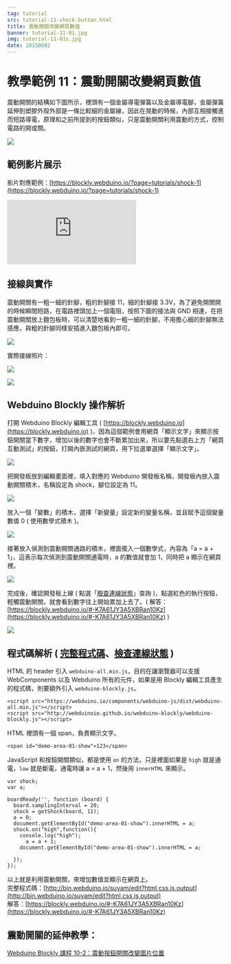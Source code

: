 ```yaml
---
tag: tutorial
src: tutorial-11-shock-button.html
title: 震動開關改變網頁數值
banner: tutorial-11-01.jpg
img: tutorial-11-01s.jpg
date: 20150602
---
```


<!-- @@master  = ../../_layout.html-->

<!-- @@block  =  meta-->

<title>教學範例 11：震動開關改變網頁數值 :::: Webduino = Web × Arduino</title>

<meta name="description" content="震動開關裡頭有一個金屬導電彈簧以及金屬導電腳，金屬彈簧延伸到塑膠外殼外部是一條比較細的金屬線，因此在晃動的時候，內部互相接觸進而短路導電，原理和之前所提到的按鈕類似，只是震動開關利用震動的方式，控制電路的開或關。">

<meta itemprop="description" content="震動開關裡頭有一個金屬導電彈簧以及金屬導電腳，金屬彈簧延伸到塑膠外殼外部是一條比較細的金屬線，因此在晃動的時候，內部互相接觸進而短路導電，原理和之前所提到的按鈕類似，只是震動開關利用震動的方式，控制電路的開或關。">

<meta property="og:description" content="震動開關裡頭有一個金屬導電彈簧以及金屬導電腳，金屬彈簧延伸到塑膠外殼外部是一條比較細的金屬線，因此在晃動的時候，內部互相接觸進而短路導電，原理和之前所提到的按鈕類似，只是震動開關利用震動的方式，控制電路的開或關。">

<meta property="og:title" content="教學範例 11：震動開關改變網頁數值" >

<meta property="og:url" content="https://webduino.io/tutorials/ttutorial-11-shock-button.html">

<meta property="og:image" content="https://webduino.io/img/tutorials/tutorial-11-01s.jpg">

<meta itemprop="image" content="https://webduino.io/img/tutorials/tutorial-11-01s.jpg">

<include src="../_include-tutorials.html"></include>

<!-- @@close-->

<!-- @@block  =  preAndNext-->

<include src="../_include-tutorials-content.html"></include>

<!-- @@close-->



<!-- @@block  =  tutorials-->
# 教學範例 11：震動開關改變網頁數值

震動開關的結構如下圖所示，裡頭有一個金屬導電彈簧以及金屬導電腳，金屬彈簧延伸到塑膠外殼外部是一條比較細的金屬線，因此在晃動的時候，內部互相接觸進而短路導電，原理和之前所提到的按鈕類似，只是震動開關利用震動的方式，控制電路的開或關。

![](../img/tutorials/tutorial-11-07.jpg)

## 範例影片展示

影片對應範例：[https://blockly.webduino.io/?page=tutorials/shock-1](https://blockly.webduino.io/?page=tutorials/shock-1) 

<iframe class="youtube" src="https://www.youtube.com/embed/Xv85frAw4uI" frameborder="0" allowfullscreen></iframe>

## 接線與實作

震動開關有一粗一細的針腳，粗的針腳接 11，細的針腳接 3.3V，為了避免開關開的時候瞬間短路，在電路裡頭加上一個電阻，按照下圖的接法與 GND 相連，在把震動開關放上麵包板時，可以清楚地看到一粗一細的針腳，不用擔心細的針腳無法感應，與粗的針腳同樣安插進入麵包板內即可。

![](../img/tutorials/tutorial-11-02.jpg)

實際接線照片：

![](../img/tutorials/tutorial-11-03.jpg)

![](../img/tutorials/tutorial-11-04.jpg)

## Webduino Blockly 操作解析

打開 Webduino Blockly 編輯工具 ( [https://blockly.webduino.io](https://blockly.webduino.io) )，因為這個範例會用網頁「顯示文字」來顯示按鈕開關當下數字，增加以後的數字也會不斷累加出來，所以要先點選右上方「網頁互動測試」的按鈕，打開內嵌測試的網頁，用下拉選單選擇「顯示文字」。

![](../img/tutorials/tutorial-11-09.jpg)

把開發板放到編輯畫面裡，填入對應的 Webduino 開發板名稱，開發板內放入震動開關積木，名稱設定為 shock，腳位設定為 11。

![](../img/tutorials/tutorial-11-06.jpg)

放入一個「變數」的積木，選擇「新變量」設定新的變量名稱，並且賦予這個變量數值 0 ( 使用數學式積木 )。

![](../img/tutorials/tutorial-11-08.jpg)

接著放入偵測到震動開關通路的積木，裡面擺入一個數學式，內容為「a = a + 1」，這表示每次偵測到震動開關通電時，a 的數值就會加 1，同時把 a 顯示在網頁裡。

![](../img/tutorials/tutorial-11-10.jpg)

完成後，確認開發板上線 ( 點選「[檢查連線狀態](https://webduino.io/device.html)」查詢 )，點選紅色的執行按鈕，輕觸震動開關，就會看到數字往上開始累加上去了。( 解答：[https://blockly.webduino.io/#-K7A61JY3A5XBRan10Kz](https://blockly.webduino.io/#-K7A61JY3A5XBRan10Kz) )

![](../img/tutorials/tutorial-11-11.jpg)



## 程式碼解析 ( [完整程式碼](http://bin.webduino.io/suyam/edit?html,css,js,output)、[檢查連線狀態](https://webduino.io/device.html) )

HTML 的 header 引入 `webduino-all.min.js`，目的在讓瀏覽器可以支援 WebComponents 以及 Webduino 所有的元件，如果是用 Blockly 編輯工具產生的程式碼，則要額外引入 `webduino-blockly.js`。

	<script src="https://webduino.io/components/webduino-js/dist/webduino-all.min.js"></script>
	<script src="http://webduinoio.github.io/webduino-blockly/webduino-blockly.js"></script>

HTML 裡頭有一個 span，負責顯示文字。

	<span id="demo-area-01-show">123</span>

JavaScript 和按鈕開關類似，都是使用 `on` 的方法，只是裡面如果是 `high` 就是通電，`low` 就是斷電，通電時讓 a = a + 1，然後用 `innerHTML` 來顯示。

	var shock;
	var a;

	boardReady('', function (board) {
	  board.samplingInterval = 20;
	  shock = getShock(board, 11);
	  a = 0;
	  document.getElementById("demo-area-01-show").innerHTML = a;
	  shock.on("high",function(){
	    console.log("high");
	      a = a + 1;
	    document.getElementById("demo-area-01-show").innerHTML = a;

	  });
	});

以上就是利用震動開關，來增加數值並顯示在網頁上。  
完整程式碼：[http://bin.webduino.io/suyam/edit?html,css,js,output](http://bin.webduino.io/suyam/edit?html,css,js,output)  
解答：[https://blockly.webduino.io/#-K7A61JY3A5XBRan10Kz](https://blockly.webduino.io/#-K7A61JY3A5XBRan10Kz)

## 震動開關的延伸教學：

[Webduino Blockly 課程 10-2：震動按鈕開關改變圖片位置](https://blockly.webduino.io/?lang=zh-hant&page=tutorials/shock-2#-Jw1KUKUyvZIS_b4pQJ9)

<!-- @@close-->